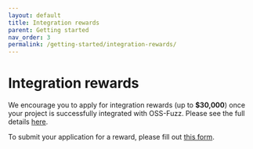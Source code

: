 ```yaml
---
layout: default
title: Integration rewards
parent: Getting started
nav_order: 3
permalink: /getting-started/integration-rewards/
---
```


# Integration rewards

We encourage you to apply for integration rewards (up to **$30,000**) once your project
is successfully integrated with OSS-Fuzz. Please see the full details
[here](https://bughunters.google.com/about/rules/5097259337383936/oss-fuzz-reward-program-rules).

To submit your application for a reward, please fill out [this form](https://goo.gle/oss-fuzz-submission).

